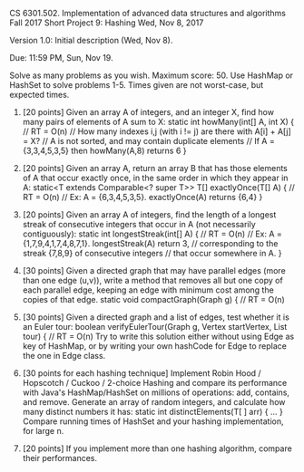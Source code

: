 
CS 6301.502. Implementation of advanced data structures and algorithms
Fall 2017
Short Project 9: Hashing
Wed, Nov 8, 2017

Version 1.0: Initial description (Wed, Nov 8).

Due: 11:59 PM, Sun, Nov 19.

Solve as many problems as you wish.  Maximum score: 50.
Use HashMap or HashSet to solve problems 1-5.  Times given are not worst-case, but expected times.

1. [20 points]
   Given an array A of integers, and an integer X, find how many pairs of
   elements of A sum to X:
   static int howMany(int[] A, int X) { // RT = O(n)
     // How many indexes i,j (with i != j) are there with A[i] + A[j] = X?
     // A is not sorted, and may contain duplicate elements
     // If A = {3,3,4,5,3,5} then howMany(A,8) returns 6
   }

2. [20 points]
   Given an array A, return an array B that has those elements of A that
   occur exactly once, in the same order in which they appear in A:
   static<T extends Comparable<? super T>> T[] exactlyOnce(T[] A) { // RT = O(n)
     // Ex: A = {6,3,4,5,3,5}.  exactlyOnce(A) returns {6,4}
   }

3. [20 points]
   Given an array A of integers, find the length of a longest streak of
   consecutive integers that occur in A (not necessarily contiguously):
   static int longestStreak(int[] A) { // RT = O(n)
     // Ex: A = {1,7,9,4,1,7,4,8,7,1}.  longestStreak(A) return 3,
     //    corresponding to the streak {7,8,9} of consecutive integers
     //    that occur somewhere in A.
   }

4. [30 points]
   Given a directed graph that may have parallel edges (more than
   one edge (u,v)), write a method that removes all but one copy of
   each parallel edge, keeping an edge with minimum cost among the copies
   of that edge.
   static void compactGraph(Graph g) {  // RT = O(n)

5. [30 points]
   Given a directed graph and a list of edges, test whether it is an Euler tour:
   boolean verifyEulerTour(Graph g, Vertex startVertex, List<Edge> tour) { // RT = O(n)
   Try to write this solution either without using Edge as key of HashMap,
   or by writing your own hashCode for Edge to replace the one in Edge class.

6. [30 points for each hashing technique]
   Implement Robin Hood / Hopscotch / Cuckoo / 2-choice Hashing and compare
   its performance with Java's HashMap/HashSet on millions of operations:
   add, contains, and remove.
   Generate an array of random integers, and calculate how many distinct
   numbers it has:  static<T> int distinctElements(T[ ] arr) { ... }
   Compare running times of HashSet and your hashing implementation, for large n.

7. [20 points]
   If you implement more than one hashing algorithm, compare their performances.

